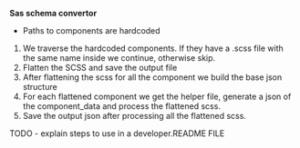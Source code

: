 **Sas schema convertor**

- Paths to components are hardcoded


1. We traverse the hardcoded components. If they have a .scss file with the same name inside we continue, otherwise skip.
2. Flatten the SCSS and save the output file
3. After flattening the scss for all the component we build the base json structure
4. For each flattened component we get the helper file, generate a json of the component_data and process the flattened scss.
5. Save the output json after processing all the flattened scss.

TODO - explain steps to use in a developer.README FILE
